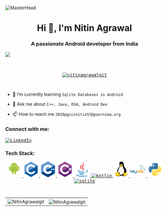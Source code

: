 ![MasterHead](https://1.bp.blogspot.com/-7A4WynwLsMw/XbBpCXG8fHI/AAAAAAAAMt4/uOa1bpLskYgrwGbllhSu2SDj_Mig8SXJQCLcBGAsYHQ/s1600/2000_600px.gif)
<h1 align="center">Hi 👋, I'm Nitin Agrawal</h1>
<h3 align="center">A passionate Android developer from India</h3>

[![](https://visitcount.itsvg.in/api?id=NitinAgrawalgit&icon=0&color=1)](https://visitcount.itsvg.in)


<br>

<p align="center"> <kbd><a href="https://github.com/ryo-ma/github-profile-trophy"><img src="https://github-profile-trophy.vercel.app/?username=nitinagrawalgit&theme=darkhub&no-frame=false&no-bg=false&margin-w=20" alt="nitinagrawalgit" /><kbd></a> </p>

<br>

- 🌱 I’m currently learning ```Sqlite Databases in Android```

- 💬 Ask me about ```C++, Java, DSA, Android Dev```

- 📫 How to reach me ```2020pgicsnitin53@poornima.org```

<h3 align="left">Connect with me:</h3>

<kbd>[![LinkedIn](https://img.shields.io/badge/LinkedIn-%230077B5.svg?logo=linkedin&logoColor=white)](https://linkedin.com/in/nitin-agrawal-411b55201) </kbd>

<h3 align="left">Tech Stack:</h3>

<p align="center"> <a href="https://developer.android.com" target="_blank" rel="noreferrer"> <kbd><img src="https://raw.githubusercontent.com/devicons/devicon/master/icons/android/android-original-wordmark.svg" alt="android" width="50" height="50"/></kbd> </a> <a href="https://www.cprogramming.com/" target="_blank" rel="noreferrer"> <kbd><img src="https://raw.githubusercontent.com/devicons/devicon/master/icons/c/c-original.svg" alt="c" width="50" height="50"/></kbd> </a> <a href="https://www.w3schools.com/cpp/" target="_blank" rel="noreferrer"> <kbd><img src="https://raw.githubusercontent.com/devicons/devicon/master/icons/cplusplus/cplusplus-original.svg" alt="cplusplus" width="50" height="50"/></kbd> </a> <a href="https://www.w3schools.com/cs/" target="_blank" rel="noreferrer"> <kbd><img src="https://raw.githubusercontent.com/devicons/devicon/master/icons/csharp/csharp-original.svg" alt="csharp" width="50" height="50"/></kbd> </a> <a href="https://www.java.com" target="_blank" rel="noreferrer"> <kbd><img src="https://raw.githubusercontent.com/devicons/devicon/master/icons/java/java-original.svg" alt="java" width="50" height="50"/></kbd> </a> <a href="https://kotlinlang.org" target="_blank" rel="noreferrer"> <kbd><img src="https://www.vectorlogo.zone/logos/kotlinlang/kotlinlang-icon.svg" alt="kotlin" width="50" height="50"/></kbd> </a> <a href="https://www.linux.org/" target="_blank" rel="noreferrer"> <kbd><img src="https://raw.githubusercontent.com/devicons/devicon/master/icons/linux/linux-original.svg" alt="linux" width="50" height="50"/></kbd> </a> <a href="https://www.mysql.com/" target="_blank" rel="noreferrer"> <kbd><img src="https://raw.githubusercontent.com/devicons/devicon/master/icons/mysql/mysql-original-wordmark.svg" alt="mysql" width="50" height="50"/></kbd> </a> <a href="https://www.python.org" target="_blank" rel="noreferrer"> <kbd><img src="https://raw.githubusercontent.com/devicons/devicon/master/icons/python/python-original.svg" alt="python" width="50" height="50"/></kbd> </a> <a href="https://www.sqlite.org/" target="_blank" rel="noreferrer"> <kbd><img src="https://www.vectorlogo.zone/logos/sqlite/sqlite-icon.svg" alt="sqlite" width="50" height="50"/></kbd> </a> </p>

<br>
  
<table>
   <tr>
      <td><img src="https://github-readme-stats.vercel.app/api?username=NitinAgrawalgit&include_all_commits=true&count_private=true&show_icons=true&line_height=24&title_color=1363DF&icon_color=47B5FF&text_color=DFF6FF&bg_color=0,000000,130F40" alt="NitinAgrawalgit" />
         <td><img align="center" src="https://github-readme-streak-stats.herokuapp.com/?user=NitinAgrawalgit&theme=dark&line_height=23&include_all_commits=true&count_private=true" alt="NitinAgrawalgit" /></td>
   </tr>
</table>
